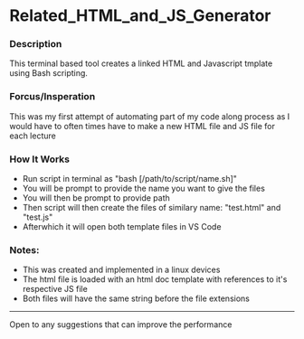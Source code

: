 # Related_HTML_and_JS_Generator

<h3><b>Description</b></h3>

<p>This terminal based tool creates a linked HTML and Javascript tmplate using Bash scripting.</p>

<h3><b>Forcus/Insperation</b></h3>

<p>This was my first attempt of automating part of my code along process as I would have to often times have to make a new HTML file and JS file for each lecture</p>

<h3><b>How It Works</b></h3>

<ul>
  <li>Run script in terminal as "bash [/path/to/script/name.sh]"</li>
  <li>You will be prompt to provide the name you want to give the files</i>
  <li>You will then be prompt to provide path</li>
  <li>Then script will then create the files of similary name:  "test.html" and "test.js"</li>
  <li>Afterwhich it will open both template files in VS Code</li>
</ul>

<h3>Notes:</h3>
<ul>
  <li>This was created and implemented in a linux devices</li>
  <li>The html file is loaded with an html doc template with references to it's respective JS file</li>
  <li>Both files will have the same string before the file extensions</li>
</ul>

<hr>

<footer>Open to any suggestions that can improve the performance</footer>
